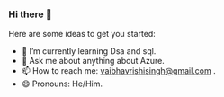 ### Hi there 👋

 

Here are some ideas to get you started:
 
- 🌱 I’m currently learning Dsa and sql. 
- 💬 Ask me about anything about Azure.
- 📫 How to reach me: vaibhavrishisingh@gmail.com .
- 😄 Pronouns: He/Him. 

 
